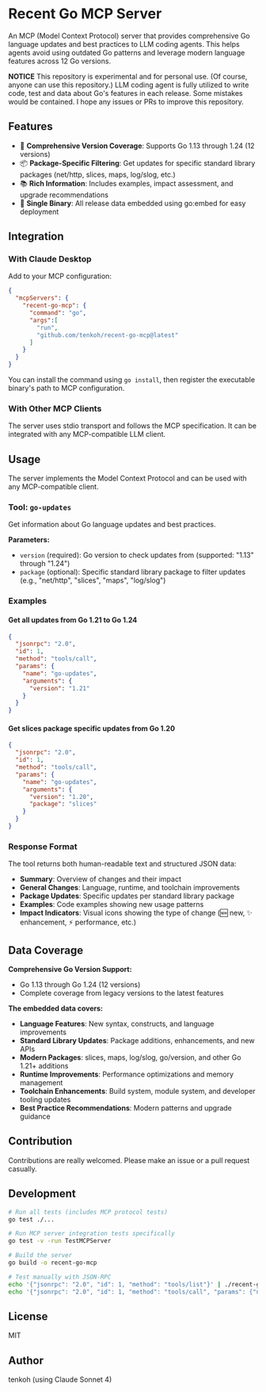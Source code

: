 # Recent Go MCP Server

An MCP (Model Context Protocol) server that provides comprehensive Go language updates and best practices to LLM coding agents. This helps agents avoid using outdated Go patterns and leverage modern language features across 12 Go versions.

**NOTICE**
This repository is experimental and for personal use. (Of course, anyone can use this repository.) LLM coding agent is fully utilized to write code, test and data about Go's features in each release. Some mistakes would be contained. I hope any issues or PRs to improve this repository.

## Features

- 🔄 **Comprehensive Version Coverage**: Supports Go 1.13 through 1.24 (12 versions)
- 📦 **Package-Specific Filtering**: Get updates for specific standard library packages (net/http, slices, maps, log/slog, etc.)
- 📚 **Rich Information**: Includes examples, impact assessment, and upgrade recommendations
- 🚀 **Single Binary**: All release data embedded using go:embed for easy deployment

## Integration

### With Claude Desktop

Add to your MCP configuration:

```json
{
  "mcpServers": {
    "recent-go-mcp": {
      "command": "go",
      "args":[
        "run",
        "github.com/tenkoh/recent-go-mcp@latest"
      ]
    }
  }
}
```

You can install the command using `go install`, then register the executable binary's path to MCP configuration.

### With Other MCP Clients

The server uses stdio transport and follows the MCP specification. It can be integrated with any MCP-compatible LLM client.

## Usage

The server implements the Model Context Protocol and can be used with any MCP-compatible client.

### Tool: `go-updates`

Get information about Go language updates and best practices.

**Parameters:**
- `version` (required): Go version to check updates from (supported: "1.13" through "1.24")
- `package` (optional): Specific standard library package to filter updates (e.g., "net/http", "slices", "maps", "log/slog")

### Examples

#### Get all updates from Go 1.21 to Go 1.24
```json
{
  "jsonrpc": "2.0",
  "id": 1,
  "method": "tools/call",
  "params": {
    "name": "go-updates",
    "arguments": {
      "version": "1.21"
    }
  }
}
```

#### Get slices package specific updates from Go 1.20
```json
{
  "jsonrpc": "2.0",
  "id": 1,
  "method": "tools/call",
  "params": {
    "name": "go-updates",
    "arguments": {
      "version": "1.20",
      "package": "slices"
    }
  }
}
```

### Response Format

The tool returns both human-readable text and structured JSON data:

- **Summary**: Overview of changes and their impact
- **General Changes**: Language, runtime, and toolchain improvements
- **Package Updates**: Specific updates per standard library package
- **Examples**: Code examples showing new usage patterns
- **Impact Indicators**: Visual icons showing the type of change (🆕 new, ✨ enhancement, ⚡ performance, etc.)


## Data Coverage

**Comprehensive Go Version Support:**
- Go 1.13 through Go 1.24 (12 versions)
- Complete coverage from legacy versions to the latest features

**The embedded data covers:**
- **Language Features**: New syntax, constructs, and language improvements
- **Standard Library Updates**: Package additions, enhancements, and new APIs
- **Modern Packages**: slices, maps, log/slog, go/version, and other Go 1.21+ additions
- **Runtime Improvements**: Performance optimizations and memory management
- **Toolchain Enhancements**: Build system, module system, and developer tooling updates
- **Best Practice Recommendations**: Modern patterns and upgrade guidance

## Contribution
Contributions are really welcomed. Please make an issue or a pull request casually.

## Development

```bash
# Run all tests (includes MCP protocol tests)
go test ./...

# Run MCP server integration tests specifically
go test -v -run TestMCPServer

# Build the server
go build -o recent-go-mcp

# Test manually with JSON-RPC
echo '{"jsonrpc": "2.0", "id": 1, "method": "tools/list"}' | ./recent-go-mcp
echo '{"jsonrpc": "2.0", "id": 1, "method": "tools/call", "params": {"name": "go-updates", "arguments": {"version": "1.24"}}}' | ./recent-go-mcp
```

## License

MIT

## Author

tenkoh (using Claude Sonnet 4)